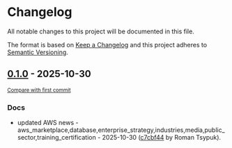 # Changelog

All notable changes to this project will be documented in this file.

The format is based on [Keep a Changelog](http://keepachangelog.com/en/1.0.0/)
and this project adheres to [Semantic Versioning](http://semver.org/spec/v2.0.0.html).

<!-- insertion marker -->
## [0.1.0](https://github.com/tsypuk/aws-news/releases/tag/ver-2025-10-300.1.0) - 2025-10-30

<small>[Compare with first commit](https://github.com/tsypuk/aws-news/compare/431607d0c44d6d513b61096c44e2752838a3e315...ver-2025-10-30)</small>

### Docs

- updated AWS news - aws_marketplace,database,enterprise_strategy,industries,media,public_sector,training_certification - 2025-10-30 ([c7cbf44](https://github.com/tsypuk/aws-news/commit/c7cbf44d856bfb7bdf21e5a93fc5bd145c23a31e) by Roman Tsypuk).

